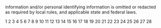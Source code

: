 information and/or personal identifying information is omitted or redacted as required by local
rules, and applicable state and federal laws.

<!-- PageFooter="DECLARATION IN SUPPORT OF APPLICATION FOR ENTRY OF DEFAULT JUDGMENT (CIVIL CODE § 1788.60(a))" -->
<!-- PageNumber="4" -->

1
2
3
4
5
6
7
8
9
10
11
12
13
14
15
16
17
18
19
20
21
22
23
24
25
26
27
28

<!-- PageBreak -->

